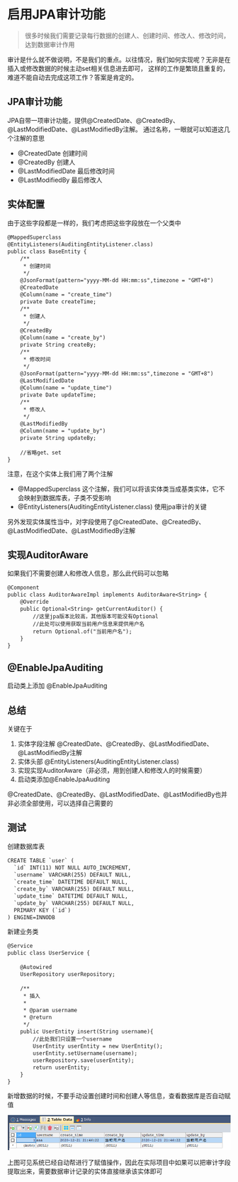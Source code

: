 # 启用JPA审计功能
> 很多时候我们需要记录每行数据的创建人、创建时间、修改人、修改时间，达到数据审计作用

审计是什么就不做说明，不是我们的重点。以往情况，我们如何实现呢？无非是在插入或修改数据的时候主动set相关信息进去即可，
这样的工作是繁琐且重复的，难道不能自动去完成这项工作？答案是肯定的。
## JPA审计功能
JPA自带一项审计功能，提供@CreatedDate、@CreatedBy、@LastModifiedDate、@LastModifiedBy注解。
通过名称，一眼就可以知道这几个注解的意思
- @CreatedDate  创建时间
- @CreatedBy 创建人
- @LastModifiedDate 最后修改时间
- @LastModifiedBy 最后修改人

## 实体配置
由于这些字段都是一样的，我们考虑把这些字段放在一个父类中
```
@MappedSuperclass
@EntityListeners(AuditingEntityListener.class)
public class BaseEntity {
    /**
     * 创建时间
     */
    @JsonFormat(pattern="yyyy-MM-dd HH:mm:ss",timezone = "GMT+8")
    @CreatedDate
    @Column(name = "create_time")
    private Date createTime;
    /**
     * 创建人
     */
    @CreatedBy
    @Column(name = "create_by")
    private String createBy;
    /**
     * 修改时间
     */
    @JsonFormat(pattern="yyyy-MM-dd HH:mm:ss",timezone = "GMT+8")
    @LastModifiedDate
    @Column(name = "update_time")
    private Date updateTime;
    /**
     * 修改人
     */
    @LastModifiedBy
    @Column(name = "update_by")
    private String updateBy;

    //省略get、set
}
```

注意，在这个实体上我们用了两个注解
- @MappedSuperclass 这个注解，我们可以将该实体类当成基类实体，它不会映射到数据库表，子类不受影响
- @EntityListeners(AuditingEntityListener.class) 使用jpa审计的关键

另外发现实体属性当中，对字段使用了@CreatedDate、@CreatedBy、@LastModifiedDate、@LastModifiedBy注解

## 实现AuditorAware
如果我们不需要创建人和修改人信息，那么此代码可以忽略
```
@Component
public class AuditorAwareImpl implements AuditorAware<String> {
    @Override
    public Optional<String> getCurrentAuditor() {
        //这里jpa版本比较高，其他版本可能没有Optional
        //此处可以使用获取当前用户信息来提供用户名
        return Optional.of("当前用户名");
    }
}
```
## @EnableJpaAuditing
启动类上添加 @EnableJpaAuditing

## 总结
关键在于
1. 实体字段注解 @CreatedDate、@CreatedBy、@LastModifiedDate、@LastModifiedBy注解
2. 实体头部 @EntityListeners(AuditingEntityListener.class)
3. 实现实现AuditorAware（非必须，用到创建人和修改人的时候需要）
3. 启动类添加@EnableJpaAuditing

@CreatedDate、@CreatedBy、@LastModifiedDate、@LastModifiedBy也并非必须全部使用，可以选择自己需要的

## 测试
创建数据库表
```
CREATE TABLE `user` (
  `id` INT(11) NOT NULL AUTO_INCREMENT,
  `username` VARCHAR(255) DEFAULT NULL,
  `create_time` DATETIME DEFAULT NULL,
  `create_by` VARCHAR(255) DEFAULT NULL,
  `update_time` DATETIME DEFAULT NULL,
  `update_by` VARCHAR(255) DEFAULT NULL,
  PRIMARY KEY (`id`)
) ENGINE=INNODB
```
新建业务类
```
@Service
public class UserService {

    @Autowired
    UserRepository userRepository;

    /**
     * 插入
     *
     * @param username
     * @return
     */
    public UserEntity insert(String username){
        //此处我们只设置一个username
        UserEntity userEntity = new UserEntity();
        userEntity.setUsername(username);
        userRepository.save(userEntity);
        return userEntity;
    }
}
```
新增数据的时候，不要手动设置创建时间和创建人等信息，查看数据库是否自动赋值

![](../assets/img/springboot-jpa-audit-example-1.png)

上图可见系统已经自动帮进行了赋值操作，因此在实际项目中如果可以把审计字段提取出来，需要数据审计记录的实体直接继承该实体即可


